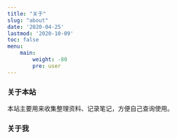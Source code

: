 ```yaml
---
title: "关于"
slug: "about"
date: '2020-04-25'
lastmod: '2020-10-09'
toc: false
menu:
    main: 
        weight: -80
        pre: user
---
```


### 关于本站

本站主要用来收集整理资料、记录笔记，方便自己查询使用。

### 关于我



